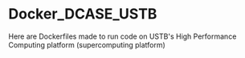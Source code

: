 # Docker_DCASE_USTB
Here are Dockerfiles made to run code 
on USTB's High Performance Computing platform (supercomputing platform)
